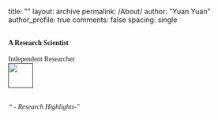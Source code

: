 title:  ""
layout: archive
permalink: /About/
author: "Yuan Yuan"
author_profile: true
comments: false
spacing: single

**<br/><span style="font-family:Times New Roman; font-size:1 em;"> A Research Scientist </span><br/>**
<br/><span style="font-family:Times New Roman; font-size:0.8 em;"> Independent Researcher  
[<img src="https://raw.githubusercontent.com/yzy0014/yzy0014.github.io/main/_imgs/logo.png" width="50">]()
</span><br/>


<br/><span style="font-family:Times New Roman; font-size:1 em; font-style: italic">“ - Research Highlights-"</span><br/>



